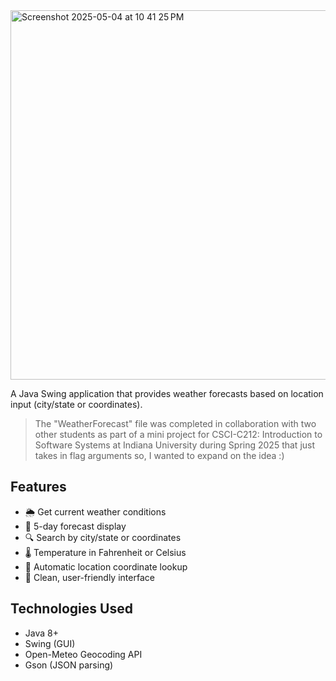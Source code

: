 
<img width="591" alt="Screenshot 2025-05-04 at 10 41 25 PM" src="https://github.com/user-attachments/assets/c5b06f06-6ccb-4c6b-a945-8984f52ed265" />


A Java Swing application that provides weather forecasts based on location input (city/state or coordinates).
>The "WeatherForecast" file was completed in collaboration with two other students as part of a mini project for CSCI-C212: Introduction to Software Systems at Indiana University during Spring 2025 that just takes in flag arguments so, I wanted to expand on the idea :)

## Features

- 🌦️ Get current weather conditions
- 📅 5-day forecast display
- 🔍 Search by city/state or coordinates
- 🌡️ Temperature in Fahrenheit or Celsius
- 📍 Automatic location coordinate lookup
- 🎨 Clean, user-friendly interface

## Technologies Used

- Java 8+
- Swing (GUI)
- Open-Meteo Geocoding API
- Gson (JSON parsing)
